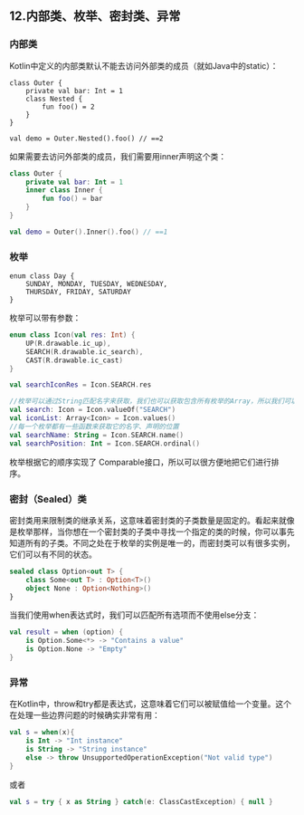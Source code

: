 ## 12.内部类、枚举、密封类、异常
### 内部类
Kotlin中定义的内部类默认不能去访问外部类的成员（就如Java中的static）：
```
class Outer {
    private val bar: Int = 1
    class Nested {
        fun foo() = 2
    }
}

val demo = Outer.Nested().foo() // ==2
```
如果需要去访问外部类的成员，我们需要用inner声明这个类：
```kotlin
class Outer {
    private val bar: Int = 1
    inner class Inner {
        fun foo() = bar
    }
}

val demo = Outer().Inner().foo() // ==1
```
### 枚举
```
enum class Day {
    SUNDAY, MONDAY, TUESDAY, WEDNESDAY,
    THURSDAY, FRIDAY, SATURDAY
}
```
枚举可以带有参数：
```kotlin
enum class Icon(val res: Int) {
    UP(R.drawable.ic_up),
    SEARCH(R.drawable.ic_search),
    CAST(R.drawable.ic_cast)
}

val searchIconRes = Icon.SEARCH.res

//枚举可以通过String匹配名字来获取，我们也可以获取包含所有枚举的Array，所以我们可以遍历它。
val search: Icon = Icon.valueOf("SEARCH")
val iconList: Array<Icon> = Icon.values()
//每一个枚举都有一些函数来获取它的名字、声明的位置
val searchName: String = Icon.SEARCH.name()
val searchPosition: Int = Icon.SEARCH.ordinal()
```
枚举根据它的顺序实现了 Comparable接口，所以可以很方便地把它们进行排序。
### 密封（Sealed）类
密封类用来限制类的继承关系，这意味着密封类的子类数量是固定的。看起来就像是枚举那样，当你想在一个密封类的子类中寻找一个指定的类的时候，你可以事先知道所有的子类。不同之处在于枚举的实例是唯一的，而密封类可以有很多实例，它们可以有不同的状态。
```kotlin
sealed class Option<out T> {
    class Some<out T> : Option<T>()
    object None : Option<Nothing>()
}
```
当我们使用when表达式时，我们可以匹配所有选项而不使用else分支：
```kotlin
val result = when (option) {
    is Option.Some<*> -> "Contains a value"
    is Option.None -> "Empty"
}
```
### 异常
在Kotlin中，throw和try都是表达式，这意味着它们可以被赋值给一个变量。这个在处理一些边界问题的时候确实非常有用：
```kotlin
val s = when(x){
    is Int -> "Int instance"
    is String -> "String instance"
    else -> throw UnsupportedOperationException("Not valid type")
}
```
或者
```kotlin
val s = try { x as String } catch(e: ClassCastException) { null }
```


